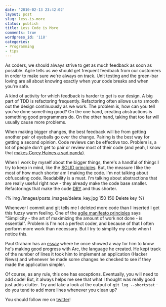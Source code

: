 ```yaml
---
date: '2010-02-13 23:42:02'
layout: post
slug: less-is-more
status: publish
title: Less Code is More
comments: true
wordpress_id: '118'
categories:
- Programming
- tips
---
```


As coders, we should always strive to get as much feedback as soon as possible. Agile tells us we should get frequent feedback from our customers in order to make sure we're always on track. Unit testing and the green-bar loving are all about knowing exactly when your code breaks and when you're safe.

A kind of activity for which feedback is harder to get is our design. A big part of TDD is refactoring frequently. Refactoring often allows us to smooth out the design continuously as we work. The problem is, how can you tell you've done something good? On the one hand, creating abstractions is something good programmers do. On the other hand, taking that too far will usually cause more problems.

When making bigger changes, the best feedback will be from getting another pair of eyeballs go over the change. Pairing is the best way for getting a second opinion. Code reviews can be effective too. Problem is, a lot of people don't get to pair or review most of their code (and yeah, I know that [makes Corey Haines a sad panda](http://bit.ly/aSClmK)).

When I work by myself about the bigger things, there's a handful of things I try to keep in mind, like the [SOLID principles](http://bit.ly/bs003B). But, the measure I like the most of how much shorter am I making the code. I'm not talking about obfuscating code. Readability is a must. I'm talking about abstractions that are really useful right now - they already make the code base smaller. Refactorings that make the code [DRY](http://bit.ly/dizkHM) and thus shorter.

{% img /images/posts_images/delete_key.jpg 150 150 Delete key %}

Whenever I commit and git tells me I deleted more code than I inserted I get this fuzzy warm feeling. One of the [agile manifesto principles](http://bit.ly/cPw2Nr) says "Simplicity - the art of maximizing the amount of work not done - is essential". Problem is I'm not a perfect coder, and because of that I often perform more work than necessary. But I try to simplify my code when I notice this.

Paul Graham has an [essay](http://bit.ly/ae8RfK) where he once showed a way for him to know he's making good progress with Arc, the language he created. He kept track of the number of lines it took him to implement an application (Hacker News) and whenever he made some changes he checked to see if they made the application simpler.

Of course, as any rule, this one has exceptions. Eventually, you will need to add code! But, it always helps me see that what I thought was really good just adds clutter. Try and take a look at the output of `git log --shortstat` - do you tend to add more lines whenever you clean up?

You should follow me on [twitter](http://bit.ly/aU2CaB)!
